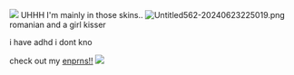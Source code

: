 ![](https://files.catbox.moe/pk7ceb.png)
 UHHH I'm mainly in those skins..
![Untitled562-20240623225019.png](https://i.postimg.cc/YCyxfysJ/Untitled562-20240623225019.png)
romanian and a girl kisser

i have adhd i dont kno

check out my [enprns!!](https://en.pronouns.page/@femstarrie)
![](https://files.catbox.moe/1eqkpr.png)
